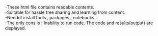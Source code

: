 -These html file contains readable contents.  
-Suitable for hassle free sharing and learning from content.   
-Neednt install tools , packages , notebooks ..  
-The only cons is : Inability to run code. The code and  results(output) are displayed. 

